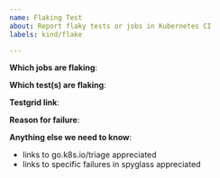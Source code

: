 ```yaml
---
name: Flaking Test
about: Report flaky tests or jobs in Kubernetes CI
labels: kind/flake

---
```


<!-- Please only use this template for submitting reports about flaky tests or jobs (pass or fail with no underlying change in code) in Kubernetes CI -->

**Which jobs are flaking**:

**Which test(s) are flaking**:

**Testgrid link**:

**Reason for failure**:

**Anything else we need to know**:
- links to go.k8s.io/triage appreciated
- links to specific failures in spyglass appreciated

<!-- Please see the deflaking doc (https://gist.github.com/liggitt/6a3a2217fa5f846b52519acfc0ffece0) for more guidance! -->